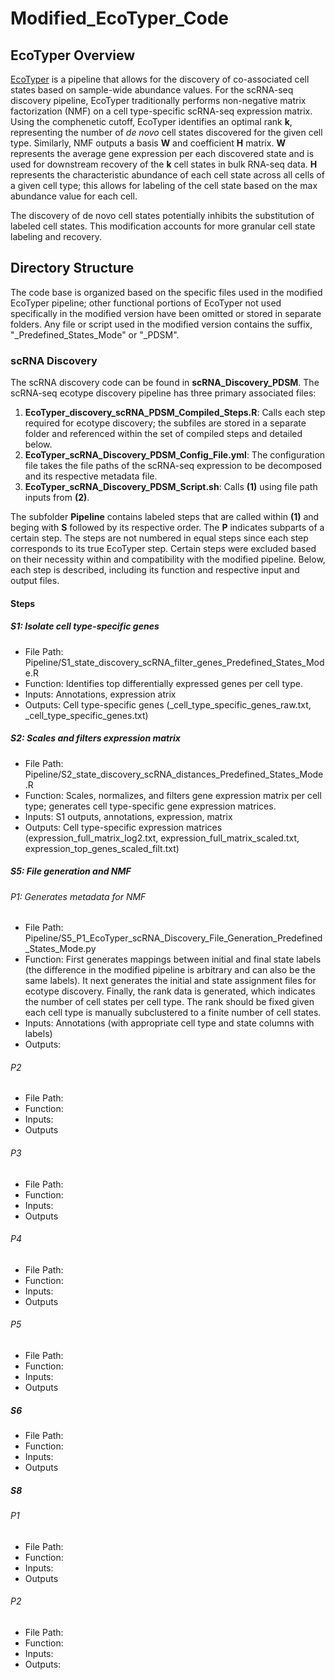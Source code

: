 # Modified_EcoTyper_Code

## EcoTyper Overview

[EcoTyper](https://github.com/digitalcytometry/ecotyper) is a pipeline that allows for the discovery of co-associated cell states based on sample-wide abundance values. For the scRNA-seq discovery pipeline, EcoTyper traditionally performs non-negative matrix factorization (NMF) on a cell type-specific scRNA-seq expression matrix. Using the comphenetic cutoff, EcoTyper identifies an optimal rank __k__, representing the number of _de novo_ cell states discovered for the given cell type. Similarly, NMF outputs a basis __W__ and coefficient __H__ matrix. __W__ represents the average gene expression per each discovered state and is used for downstream recovery of the __k__ cell states in bulk RNA-seq data. __H__ represents the characteristic abundance of each cell state across all cells of a given cell type; this allows for labeling of the cell state based on the max abundance value for each cell. 

The discovery of de novo cell states potentially inhibits the substitution of labeled cell states. This modification accounts for more granular cell state labeling and recovery. 

## Directory Structure

The code base is organized based on the specific files used in the modified EcoTyper pipeline; other functional portions of EcoTyper not used specifically in the modified version have been omitted or stored in separate folders. Any file or script used in the modified version contains the suffix, "_Predefined_States_Mode" or "_PDSM".
  
### scRNA Discovery

The scRNA discovery code can be found in __scRNA_Discovery_PDSM__. The scRNA-seq ecotype discovery pipeline has three primary associated files:

  1. __EcoTyper_discovery_scRNA_PDSM_Compiled_Steps.R__: Calls each step required for ecotype discovery; the subfiles are stored in a separate folder and referenced within the set of compiled steps and detailed below. 
  2. __EcoTyper_scRNA_Discovery_PDSM_Config_File.yml__: The configuration file takes the file paths of the scRNA-seq expression to be decomposed and its respective metadata file.
  3. __EcoTyper_scRNA_Discovery_PDSM_Script.sh__: Calls __(1)__ using file path inputs from __(2)__. 
  
The subfolder __Pipeline__ contains labeled steps that are called within __(1)__ and beging with __S__ followed by its respective order. The __P__ indicates subparts of a certain step. The steps are not numbered in equal steps since each step corresponds to its true EcoTyper step. Certain steps were excluded based on their necessity within and compatibility with the modified pipeline. Below, each step is described, including its function and respective input and output files.

#### Steps

##### S1: Isolate cell type-specific genes

- File Path: Pipeline/S1_state_discovery_scRNA_filter_genes_Predefined_States_Mode.R
- Function: Identifies top differentially expressed genes per cell type. 
- Inputs: Annotations, expression atrix
- Outputs: Cell type-specific genes (_cell_type_specific_genes_raw.txt, _cell_type_specific_genes.txt)

##### S2: Scales and filters expression matrix

- File Path: Pipeline/S2_state_discovery_scRNA_distances_Predefined_States_Mode.R
- Function: Scales, normalizes, and filters gene expression matrix per cell type; generates cell type-specific gene expression matrices. 
- Inputs: S1 outputs, annotations, expression, matrix
- Outputs: Cell type-specific expression matrices (expression_full_matrix_log2.txt, expression_full_matrix_scaled.txt, expression_top_genes_scaled_filt.txt)

##### S5: File generation and NMF

###### P1: Generates metadata for NMF

- File Path: Pipeline/S5_P1_EcoTyper_scRNA_Discovery_File_Generation_Predefined_States_Mode.py
- Function: First generates mappings between initial and final state labels (the difference in the modified pipeline is arbitrary and can also be the same labels). It next generates the initial and state assignment files for ecotype discovery. Finally, the rank data is generated, which indicates the number of cell states per cell type. The rank should be fixed given each cell type is manually subclustered to a finite number of cell states. 
- Inputs: Annotations (with appropriate cell type and state columns with labels)
- Outputs: 

###### P2

- File Path: 
- Function: 
- Inputs:
- Outputs

###### P3

- File Path: 
- Function: 
- Inputs:
- Outputs

###### P4

- File Path: 
- Function: 
- Inputs:
- Outputs

###### P5

- File Path: 
- Function: 
- Inputs:
- Outputs

##### S6

- File Path: 
- Function: 
- Inputs:
- Outputs

##### S8

###### P1

- File Path: 
- Function: 
- Inputs:
- Outputs

###### P2

- File Path: 
- Function: 
- Inputs:
- Outputs:


